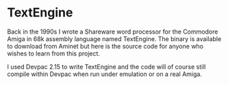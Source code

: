 # TextEngine
Back in the 1990s I wrote a Shareware word processor for the Commodore Amiga in 68k assembly language named TextEngine. The binary is available to download from Aminet but here is the source code for anyone who wishes to learn from this project. 

I used Devpac 2.15 to write TextEngine and the code will of course still compile within Devpac when run under emulation or on a real Amiga.
